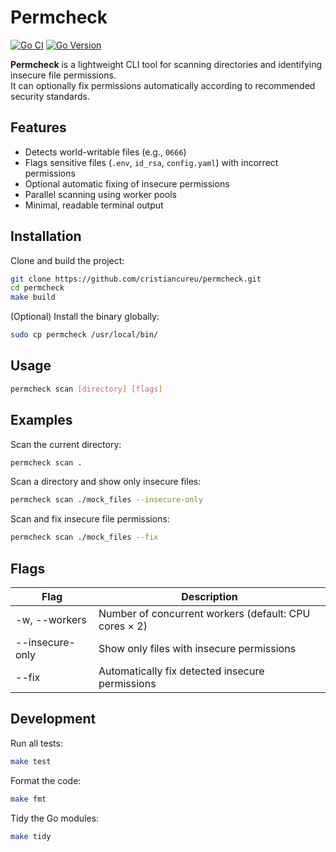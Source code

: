 # Permcheck

[![Go CI](https://github.com/cristiancureu/permcheck/actions/workflows/ci.yml/badge.svg)](https://github.com/cristiancureu/permcheck/actions) [![Go Version](https://img.shields.io/badge/Go-1.22-blue)](https://golang.org/dl/)

**Permcheck** is a lightweight CLI tool for scanning directories and identifying insecure file permissions.  
It can optionally fix permissions automatically according to recommended security standards.

## Features

- Detects world-writable files (e.g., `0666`)
- Flags sensitive files (`.env`, `id_rsa`, `config.yaml`) with incorrect permissions
- Optional automatic fixing of insecure permissions
- Parallel scanning using worker pools
- Minimal, readable terminal output

## Installation

Clone and build the project:

```bash
git clone https://github.com/cristiancureu/permcheck.git
cd permcheck
make build
```

(Optional) Install the binary globally:

```bash
sudo cp permcheck /usr/local/bin/
```

## Usage

```bash
permcheck scan [directory] [flags]
```

## Examples

Scan the current directory:

```bash
permcheck scan .
```

Scan a directory and show only insecure files:

```bash
permcheck scan ./mock_files --insecure-only
```

Scan and fix insecure file permissions:

```bash
permcheck scan ./mock_files --fix
```

## Flags

| Flag            | Description                                           |
| --------------- | ----------------------------------------------------- |
| -w, --workers   | Number of concurrent workers (default: CPU cores × 2) |
| --insecure-only | Show only files with insecure permissions             |
| --fix           | Automatically fix detected insecure permissions       |

## Development

Run all tests:

```bash
make test
```

Format the code:

```bash
make fmt
```

Tidy the Go modules:

```bash
make tidy
```
